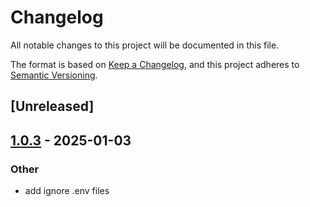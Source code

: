 # Changelog

All notable changes to this project will be documented in this file.

The format is based on [Keep a Changelog](https://keepachangelog.com/en/1.0.0/),
and this project adheres to [Semantic Versioning](https://semver.org/spec/v2.0.0.html).

## [Unreleased]

## [1.0.3](https://github.com/samp-reston/doip-definitions/compare/v1.0.2...v1.0.3) - 2025-01-03

### Other

- add ignore .env files

